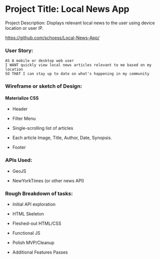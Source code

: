 # Project Title: Local News App

Project Description: Displays relevant local news to the user using device location or user IP.

https://github.com/schoess/Local-News-App/

### User Story:

```
AS A mobile or desktop web user
I WANT quickly view local news articles relevant to me based on my location
SO THAT I can stay up to date on what's happening in my community
```

### Wireframe or sketch of Design:

#### Materialize CSS

* Header

* Filter Menu

* Single-scrolling list of articles

* Each article Image, Title, Author, Date, Synopsis.

* Footer

### APIs Used:

* GeoJS

* NewYorkTimes (or other news API)

### Rough Breakdown of tasks:

* Initial API exploration

* HTML Skeleton

* Fleshed-out HTML/CSS

* Functional JS

* Polish MVP/Cleanup

* Additional Features Passes

